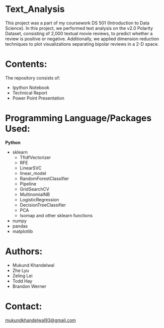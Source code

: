 # Text_Analysis

This project was a part of my coursework DS 501 (Introduction to Data Science).
In this project, we performed text analysis on the v2.0 Polarity Dataset, consisting of 2,000 textual movie reviews, to predict whether a review is positive or negative.
Additionally, we applied dimension reduction techniques to plot visualizations separating bipolar reviews in a 2-D space.

# Contents: 

The repository consists of:
* Ipython Notebook
* Technical Report
* Power Point Presentation

# Programming Language/Packages Used:
**Python**
* sklearn
  * TfidfVectorizer
  * RFE
  * LinearSVC
  * linear_model
  * RandomForestClassifier
  * Pipeline
  * GridSearchCV
  * MultinomialNB
  * LogisticRegression
  * DecisionTreeClassifier
  * PCA
  * Isomap and other sklearn functions
* numpy
* pandas
* matplotlib

# Authors:
* Mukund Khandelwal
* Zhe Lyu
* Zeling Lei
* Todd Hay
* Brandon Werner

# Contact:
mukundkhandelwal93@gmail.com
